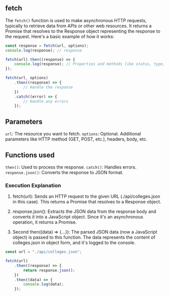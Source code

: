 ## fetch

The `fetch()` function is used to make asynchronous HTTP requests, typically to retrieve data from APIs or other web resources.
It returns a Promise that resolves to the Response object representing the response to the request. Here's a basic example of how it works:

```js
const response = fetch(url, options);
console.log(response); // response
```

```js
fetch(url).then((response) => {
	console.log(response); // Properties and methods like status, type, body, headers
});
```

```js
fetch(url, options)
	.then((response) => {
		// Handle the response
	})
	.catch((error) => {
		// Handle any errors
	});
```

## Parameters

`url`: The resource you want to fetch.
`options`: Optional. Additional parameters like HTTP method (GET, POST, etc.), headers, body, etc.

## Functions used

`then()`: Used to process the response.
`catch()`: Handles errors.
`response.json()`: Converts the response to JSON format.

### Execution Explanation

1. fetch(url): Sends an HTTP request to the given URL (./api/colleges.json in this case). This returns a Promise that resolves to a Response object.

2. response.json(): Extracts the JSON data from the response body and converts it into a JavaScript object. Since it's an asynchronous operation, it returns a Promise.

3. Second then((data) => {...}): The parsed JSON data (now a JavaScript object) is passed to this function. The data represents the content of colleges.json in object form, and it's logged to the console.

```js
const url = "./api/colleges.json";

fetch(url)
	.then((response) => {
		return response.json();
	})
	.then((data) => {
		console.log(data);
	});
```
